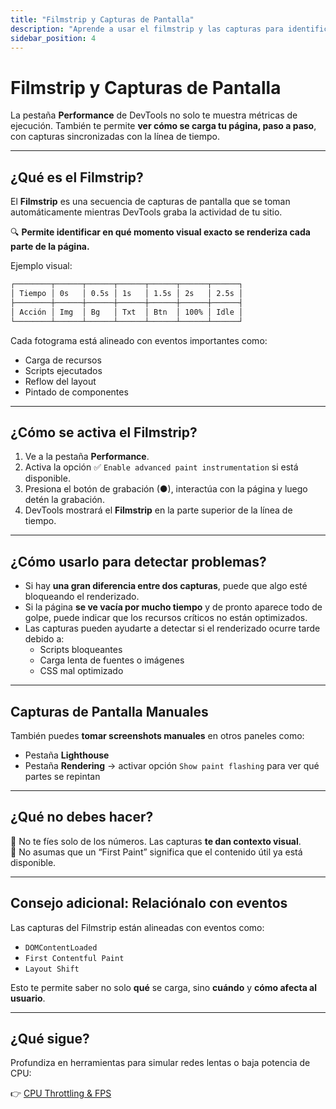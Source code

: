 ```yaml
---
title: "Filmstrip y Capturas de Pantalla"
description: "Aprende a usar el filmstrip y las capturas para identificar visualmente cuellos de botella en el rendimiento."
sidebar_position: 4
---
```


# Filmstrip y Capturas de Pantalla

La pestaña **Performance** de DevTools no solo te muestra métricas de ejecución. También te permite **ver cómo se carga tu página, paso a paso**, con capturas sincronizadas con la línea de tiempo.

---

## ¿Qué es el Filmstrip?

El **Filmstrip** es una secuencia de capturas de pantalla que se toman automáticamente mientras DevTools graba la actividad de tu sitio.

🔍 **Permite identificar en qué momento visual exacto se renderiza cada parte de la página.**

Ejemplo visual:

```markdown
┌────────┬──────┬──────┬──────┬──────┬──────┬──────┐
│ Tiempo │ 0s   │ 0.5s │ 1s   │ 1.5s │ 2s   │ 2.5s │
├────────┼──────┼──────┼──────┼──────┼──────┼──────┤
│ Acción │ Img  │ Bg   │ Txt  │ Btn  │ 100% │ Idle │
└────────┴──────┴──────┴──────┴──────┴──────┴──────┘
```


Cada fotograma está alineado con eventos importantes como:

- Carga de recursos
- Scripts ejecutados
- Reflow del layout
- Pintado de componentes

---

## ¿Cómo se activa el Filmstrip?

1. Ve a la pestaña **Performance**.
2. Activa la opción ✅ `Enable advanced paint instrumentation` si está disponible.
3. Presiona el botón de grabación (●), interactúa con la página y luego detén la grabación.
4. DevTools mostrará el **Filmstrip** en la parte superior de la línea de tiempo.

---

## ¿Cómo usarlo para detectar problemas?

- Si hay **una gran diferencia entre dos capturas**, puede que algo esté bloqueando el renderizado.
- Si la página **se ve vacía por mucho tiempo** y de pronto aparece todo de golpe, puede indicar que los recursos críticos no están optimizados.
- Las capturas pueden ayudarte a detectar si el renderizado ocurre tarde debido a:
  - Scripts bloqueantes
  - Carga lenta de fuentes o imágenes
  - CSS mal optimizado

---

## Capturas de Pantalla Manuales

También puedes **tomar screenshots manuales** en otros paneles como:

- Pestaña **Lighthouse**
- Pestaña **Rendering** → activar opción `Show paint flashing` para ver qué partes se repintan

---

## ¿Qué no debes hacer?

🚫 No te fíes solo de los números. Las capturas **te dan contexto visual**.  
🚫 No asumas que un “First Paint” significa que el contenido útil ya está disponible.

---

## Consejo adicional: Relaciónalo con eventos

Las capturas del Filmstrip están alineadas con eventos como:

- `DOMContentLoaded`
- `First Contentful Paint`
- `Layout Shift`

Esto te permite saber no solo **qué** se carga, sino **cuándo** y **cómo afecta al usuario**.

---

## ¿Qué sigue?

Profundiza en herramientas para simular redes lentas o baja potencia de CPU:

👉 [CPU Throttling & FPS](cpu-throttling)

